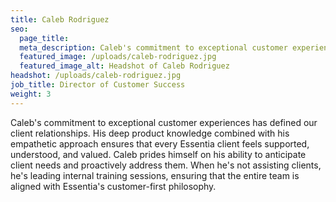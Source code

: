 ```yaml
---
title: Caleb Rodriguez
seo:
  page_title:
  meta_description: Caleb's commitment to exceptional customer experiences has defined our client relationships.
  featured_image: /uploads/caleb-rodriguez.jpg
  featured_image_alt: Headshot of Caleb Rodriguez
headshot: /uploads/caleb-rodriguez.jpg
job_title: Director of Customer Success
weight: 3
---
```


Caleb's commitment to exceptional customer experiences has defined our client relationships. His deep product knowledge combined with his empathetic approach ensures that every Essentia client feels supported, understood, and valued. Caleb prides himself on his ability to anticipate client needs and proactively address them. When he's not assisting clients, he's leading internal training sessions, ensuring that the entire team is aligned with Essentia's customer-first philosophy.





